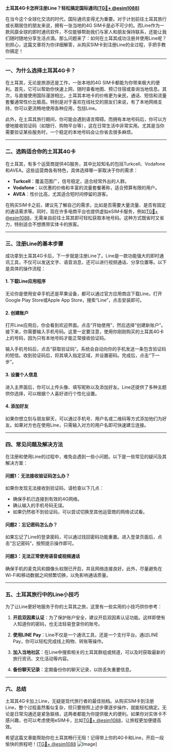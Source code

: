 **土耳其4G卡怎样注册Line？轻松搞定国际通讯[[TG💪+ @esim1088](https://t.me/s/esim1088)]**

在当今这个全球化交流的时代，国际通讯变得尤为重要。对于计划前往土耳其旅行或长期居住的朋友来说，拥有一张当地的4G SIM卡是必不可少的。而Line作为一款风靡全球的即时通讯软件，不仅能够帮助我们与家人和朋友保持联系，还能让我们随时随地分享生活点滴。那么问题来了：如何在土耳其成功注册并使用Line呢？别担心，这篇文章将为你详细解答，从购买SIM卡到注册Line的全过程，手把手教你搞定！

---

### **一、为什么选择土耳其4G卡？**

在土耳其，无论是旅游还是工作，一张本地的4G SIM卡都能为你带来极大的便利。首先，它可以帮助你快速上网，随时查看地图、预订住宿或查询当地信息。其次，与直接使用国际漫游相比，土耳其本地卡的价格更为亲民，通话、短信和流量套餐通常性价比极高。特别是对于喜欢在线社交的朋友们来说，有了本地网络支持，你可以更流畅地使用各种应用，包括Line。

此外，在土耳其旅行期间，你可能会遇到语言障碍。而拥有本地号码后，你可以方便地接收验证码（如银行、购物平台等），这在日常生活中非常实用。尤其是当你需要验证某些服务时，一个稳定的本地号码会让你省去很多麻烦。

---

### **二、选购适合你的土耳其4G卡**

在土耳其，有多个运营商提供4G服务，其中比较知名的包括Turkcell、Vodafone和AVEA。这些运营商各有特色，具体选择哪一家取决于你的需求：

- **Turkcell**：覆盖范围广，信号稳定，适合经常外出的人群。
- **Vodafone**：以优惠的价格和丰富的流量套餐著称，适合预算有限的用户。
- **AVEA**：性价比高，尤其适合短时间停留的游客。

在购买SIM卡之前，建议先了解自己的需求，比如是否需要大量流量、是否有固定的通话需求等。同时，现在许多电商平台也提供虚拟eSIM卡服务，例如[TG💪+ @esim1088](https://t.me/s/esim1088)，无需亲自前往土耳其即可轻松获取本地号码。这种方式既省时又省力，特别适合不想携带实体卡的旅客。

---

### **三、注册Line的基本步骤**

成功拿到土耳其4G卡后，下一步就是注册Line了。Line是一款功能强大的即时通讯工具，不仅可以发送文字、语音消息，还可以进行视频通话、分享位置等。以下是具体的操作流程：

#### **1. 下载Line应用程序**
无论你是使用安卓手机还是苹果设备，都可以通过官方应用商店下载Line。打开Google Play Store或Apple App Store，搜索“Line”，点击安装即可。

#### **2. 创建账户**
打开Line应用后，你会看到欢迎界面。点击“开始使用”，然后选择“创建新账户”。接下来，你需要输入手机号码。这里一定要注意，使用你刚刚购买的土耳其4G卡上的号码，因为只有本地号码才能正常接收验证码。

输入手机号码后，点击“获取验证码”。系统会自动向你的手机发送一条包含验证码的短信。收到验证码后，将其填入指定区域，并设置密码。完成后，点击“下一步”。

#### **3. 设置个人信息**
进入主界面后，你可以上传头像、填写昵称以及添加好友。Line还提供了多种主题供你选择，可以根据个人喜好进行个性化设置。

#### **4. 添加好友**
如果你想立刻与朋友聊天，可以通过手机号、用户名或二维码等方式添加他们为好友。如果对方也在使用Line，只需输入对方的用户名即可快速建立连接。

---

### **四、常见问题及解决方法**

在注册和使用Line的过程中，难免会遇到一些小问题。以下是一些常见的疑问及其解决方案：

#### **问题1：无法接收验证码怎么办？**
如果你发现无法接收到验证码，请检查以下几点：
- 确保手机已连接到有效的4G网络。
- 确认输入的手机号码无误。
- 如果仍然收不到验证码，可以尝试切换至其他运营商的网络试试看。

#### **问题2：忘记密码怎么办？**
如果忘记了Line的登录密码，可以通过找回密码功能重置。进入登录页面后，点击“忘记密码”，按照提示操作即可。

#### **问题3：无法正常使用语音或视频通话**
确保手机的麦克风和摄像头权限已开启，并且网络连接良好。此外，尽量避免在Wi-Fi和移动数据之间频繁切换，以免影响通话质量。

---

### **五、土耳其旅行中的Line小技巧**

为了让Line更好地服务于你的土耳其之旅，这里有一些实用的小技巧供你参考：

1. **开启双因素认证**：为了保护账户安全，建议开启双因素认证功能。这样即使有人知道你的密码，也无法轻易登录你的账号。
   
2. **使用LINE Pay**：Line不仅是一个通讯工具，还是一个支付平台。通过LINE Pay，你可以轻松完成线上购物、转账等操作。

3. **加入当地社区**：在Line中搜索相关的土耳其群组或频道，可以及时获取最新的旅行资讯、文化活动等内容。

4. **备份聊天记录**：定期备份你的聊天记录，以防丢失重要信息。

---

### **六、总结**

土耳其4G卡加上Line，无疑是现代旅行者的最佳拍档。从购买SIM卡到注册Line，整个过程虽然看似复杂，但只要按照上述步骤逐步操作，就能轻松搞定。无论是日常沟通还是紧急联络，这两者都能为你提供极大的便利。如果你对实体卡不感兴趣，也可以考虑使用eSIM卡，比如[TG💪+ @esim1088](https://t.me/s/esim1088)，让旅程更加便捷高效。

希望这篇文章能帮助你在土耳其畅行无阻！记得带上你的4G卡和Line，开启一段愉快的旅程吧！[[TG💪+ @esim1088](https://t.me/s/esim1088) ![Image](https://i.postimg.cc/4NQfJmqS/Snipaste-2025-05-13-00-14-12.png)]